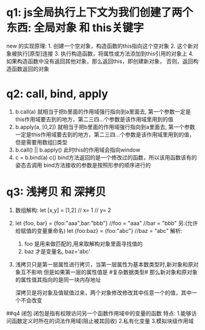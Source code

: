 # q1: js全局执行上下文为我们创建了两个东西:  全局对象 和 this关键字
  new 的实现原理:
    1. 创建一个空对象，构造函数的this指向这个空对象
    2. 这个新对象被执行[原型]连接
    3. 执行构造函数，将属性或方法添加到this引用的对象上
    4. 如果构造函数中没有返回其他对象，那么返回this，即创建新对象，
       否则，返回构造函数返回的对象

# q2: call, bind, apply
  1. b.call(a) 就相当于把b里面的作用域强行指向到a里面去,
     第一个参数一定是this作用域要去到的地方，第二三四...个参数是该作用域里用到的值
  2. b.apply(a, [0,2]) 就相当于把b里面的作用域强行指向到a里面去,
     第一个参数一定是this作用域要去到的地方，第二三四...个参数是该作用域里用到的值，
     但是需要用数组[]类型
  3. b.call() || b.apply() 此时this的作用域会指向window
  4. c = b.bind(a)
     c() 
     bind方法返回的是一个修改过的函数，所以该用函数该有的姿态去调用
     bind方法接收的参数是按照形参的顺序进行的

# q3: 浅拷贝 和  深拷贝
1. 数组解构:
   let [x,y] = [1,2]
   // x= 1
   // y= 2
2. let {foo, bar} = {foo:"aaa",bar:"bbb"}
   //foo = "aaa"
   //bar = "bbb"
   另:(允许给赋值的变量重命名)
   let {foo:baz} = {foo:"abc"}
   //baz = "abc"
   解析:
   1. foo 是用来做匹配的,用来取解构对象里面寻找值的
   2. baz 才是变量名, baz='abc'
3. 浅拷贝只是第一层属性进行拷贝，当第一层属性为基本数类型时,新对象和原对象互不影响
   但是如果第一层的属性值是 #复杂数据类型# 那么新对象和原对象的属性值其指向的是同一块内存地址

   深拷贝是将对象及值赋值过来，两个对象修改修改其中任意一个的值，其中一个不会改变

##q4 闭包
   闭包是指有权限访问另一个函数作用域中的变量的函数
   特点:
   1.能够访问函数定义时所在的词法作用域(阻止被其回收)
   2.私有化变量
   3.模拟块级作用域

